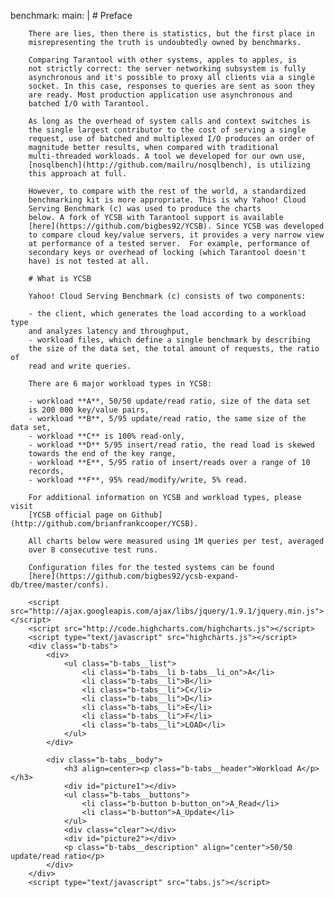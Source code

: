 benchmark:
    main: |
        # Preface

        There are lies, then there is statistics, but the first place in
        misrepresenting the truth is undoubtedly owned by benchmarks.

        Comparing Tarantool with other systems, apples to apples, is
        not strictly correct: the server networking subsystem is fully
        asynchronous and it's possible to proxy all clients via a single
        socket. In this case, responses to queries are sent as soon they
        are ready. Most production application use asynchronous and
        batched I/O with Tarantool.

        As long as the overhead of system calls and context switches is
        the single largest contributor to the cost of serving a single
        request, use of batched and multiplexed I/O produces an order of
        magnitude better results, when compared with traditional
        multi-threaded workloads. A tool we developed for our own use,
        [nosqlbench](http://github.com/mailru/nosqlbench), is utilizing
        this approach at full.

        However, to compare with the rest of the world, a standardized
        benchmarking kit is more appropriate. This is why Yahoo! Cloud
        Serving Benchmark (c) was used to produce the charts
        below. A fork of YCSB with Tarantool support is available
        [here](https://github.com/bigbes92/YCSB). Since YCSB was developed
        to compare cloud key/value servers, it provides a very narrow view
        at performance of a tested server.  For example, performance of
        secondary keys or overhead of locking (which Tarantool doesn't
        have) is not tested at all.

        # What is YCSB

        Yahoo! Cloud Serving Benchmark (c) consists of two components:

        - the client, which generates the load according to a workload type
        and analyzes latency and throughput,
        - workload files, which define a single benchmark by describing
        the size of the data set, the total amount of requests, the ratio of
        read and write queries.

        There are 6 major workload types in YCSB:

        - workload **A**, 50/50 update/read ratio, size of the data set
        is 200 000 key/value pairs,
        - workload **B**, 5/95 update/read ratio, the same size of the data set,
        - workload **C** is 100% read-only,
        - workload **D** 5/95 insert/read ratio, the read load is skewed
        towards the end of the key range,
        - workload **E**, 5/95 ratio of insert/reads over a range of 10
        records,
        - workload **F**, 95% read/modify/write, 5% read.

        For additional information on YCSB and workload types, please visit
        [YCSB official page on Github](http://github.com/brianfrankcooper/YCSB).

        All charts below were measured using 1M queries per test, averaged
        over 8 consecutive test runs.

        Configuration files for the tested systems can be found
        [here](https://github.com/bigbes92/ycsb-expand-db/tree/master/confs).

        <script src="http://ajax.googleapis.com/ajax/libs/jquery/1.9.1/jquery.min.js"></script>
        <script src="http://code.highcharts.com/highcharts.js"></script>
        <script type="text/javascript" src="highcharts.js"></script>
        <div class="b-tabs">
            <div>
                <ul class="b-tabs__list">
                    <li class="b-tabs__li b-tabs__li_on">A</li>
                    <li class="b-tabs__li">B</li>
                    <li class="b-tabs__li">C</li>
                    <li class="b-tabs__li">D</li>
                    <li class="b-tabs__li">E</li>
                    <li class="b-tabs__li">F</li>
                    <li class="b-tabs__li">LOAD</li>
                </ul>
            </div>

            <div class="b-tabs__body">
                <h3 align=center><p class="b-tabs__header">Workload A</p></h3>
                <div id="picture1"></div>
                <ul class="b-tabs__buttons">
                    <li class="b-button b-button_on">A_Read</li>
                    <li class="b-button">A_Update</li>
                </ul>
                <div class="clear"></div>
                <div id="picture2"></div>
                <p class="b-tabs__description" align="center">50/50 update/read ratio</p>
            </div>
        </div>
        <script type="text/javascript" src="tabs.js"></script>
